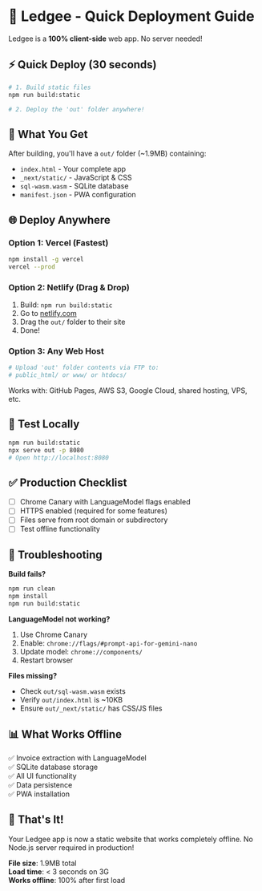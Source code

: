 # 🚀 Ledgee - Quick Deployment Guide

Ledgee is a **100% client-side** web app. No server needed!

## ⚡ Quick Deploy (30 seconds)

```bash
# 1. Build static files
npm run build:static

# 2. Deploy the 'out' folder anywhere!
```

## 📁 What You Get

After building, you'll have a `out/` folder (~1.9MB) containing:
- `index.html` - Your complete app
- `_next/static/` - JavaScript & CSS
- `sql-wasm.wasm` - SQLite database
- `manifest.json` - PWA configuration

## 🌐 Deploy Anywhere

### Option 1: Vercel (Fastest)
```bash
npm install -g vercel
vercel --prod
```

### Option 2: Netlify (Drag & Drop)
1. Build: `npm run build:static`
2. Go to [netlify.com](https://netlify.com)
3. Drag the `out/` folder to their site
4. Done!

### Option 3: Any Web Host
```bash
# Upload 'out' folder contents via FTP to:
# public_html/ or www/ or htdocs/
```

Works with: GitHub Pages, AWS S3, Google Cloud, shared hosting, VPS, etc.

## 🧪 Test Locally

```bash
npm run build:static
npx serve out -p 8080
# Open http://localhost:8080
```

## ✅ Production Checklist

- [ ] Chrome Canary with LanguageModel flags enabled
- [ ] HTTPS enabled (required for some features)
- [ ] Files serve from root domain or subdirectory
- [ ] Test offline functionality

## 🔧 Troubleshooting

**Build fails?**
```bash
npm run clean
npm install
npm run build:static
```

**LanguageModel not working?**
1. Use Chrome Canary
2. Enable: `chrome://flags/#prompt-api-for-gemini-nano`
3. Update model: `chrome://components/`
4. Restart browser

**Files missing?**
- Check `out/sql-wasm.wasm` exists
- Verify `out/index.html` is ~10KB
- Ensure `out/_next/static/` has CSS/JS files

## 📊 What Works Offline

✅ Invoice extraction with LanguageModel  
✅ SQLite database storage  
✅ All UI functionality  
✅ Data persistence  
✅ PWA installation  

## 🎯 That's It!

Your Ledgee app is now a static website that works completely offline. No Node.js server required in production!

**File size**: 1.9MB total  
**Load time**: < 3 seconds on 3G  
**Works offline**: 100% after first load  
